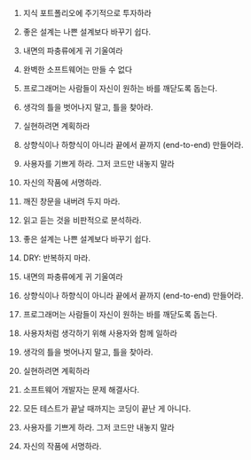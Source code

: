 1. 지식 포트폴리오에 주기적으로 투자하라
2. 좋은 설계는 나쁜 설계보다 바꾸기 쉽다.
3. 내면의 파충류에게 귀 기울여라
4. 완벽한 소프트웨어는 만들 수 없다
5. 프로그래머는 사람들이 자신이 원하는 바를 깨닫도록 돕는다.
6. 생각의 틀을 벗어나지 말고, 틀을 찾아라.
7. 실현하려면 계획하라
8. 상향식이나 하향식이 아니라 끝에서 끝까지 (end-to-end) 만들어라.
9. 사용자를 기쁘게 하라. 그저 코드만 내놓지 말라
10. 자신의 작품에 서명하라.

11. 깨진 창문을 내버려 두지 마라.
12. 읽고 듣는 것을 비판적으로 분석하라.
13. 좋은 설계는 나쁜 설계보다 바꾸기 쉽다.
14. DRY: 반복하지 마라.
15. 내면의 파충류에게 귀 기울여라
16. 상향식이나 하향식이 아니라 끝에서 끝까지 (end-to-end) 만들어라.
17. 프로그래머는 사람들이 자신이 원하는 바를 깨닫도록 돕는다.
18. 사용자처럼 생각하기 위해 사용자와 함께 일하라
19. 생각의 틀을 벗어나지 말고, 틀을 찾아라.
20. 실현하려면 계획하라
21. 소프트웨어 개발자는 문제 해결사다.
22. 모든 테스트가 끝날 때까지는 코딩이 끝난 게 아니다.
23. 사용자를 기쁘게 하라. 그저 코드만 내놓지 말라
24. 자신의 작품에 서명하라.
